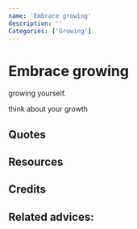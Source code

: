 ```yaml
---
name: 'Embrace growing'
description: ''
Categories: ['Growing']
---
```

# Embrace growing

growing yourself.

think about your growth

## Quotes

## Resources

## Credits

## Related advices:

